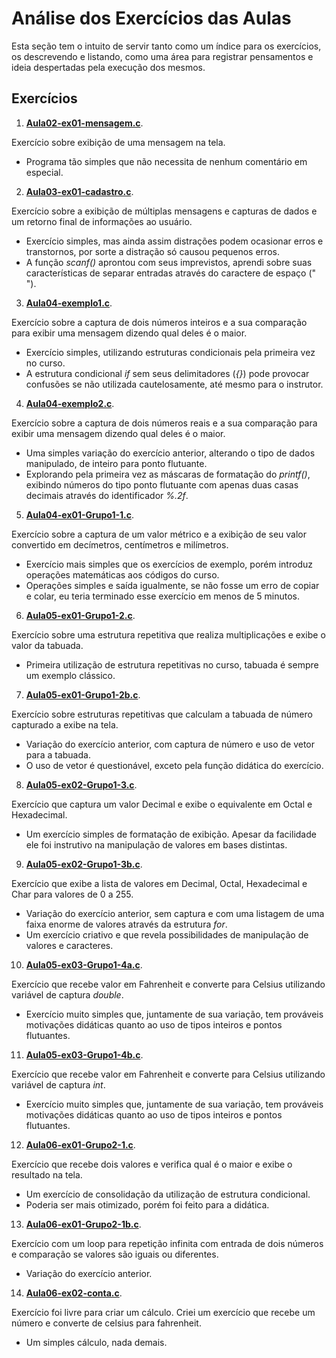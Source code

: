 # Análise dos Exercícios das Aulas

Esta seção tem o intuito de servir tanto como um índice para os exercícios, os descrevendo e listando, como uma área para registrar pensamentos e ideia despertadas pela execução dos mesmos.

## Exercícios

1. [**Aula02-ex01-mensagem.c**](Aula02-ex01-mensagem.c).

Exercício sobre exibição de uma mensagem na tela.
- Programa tão simples que não necessita de nenhum comentário em especial.

2. [**Aula03-ex01-cadastro.c**](Aula03-ex01-cadastro.c).

Exercício sobre a exibição de múltiplas mensagens e capturas de dados e um retorno final de informações ao usuário.
- Exercício simples, mas ainda assim distrações podem ocasionar erros e transtornos, por sorte a distração só causou pequenos erros.
- A função _scanf()_ aprontou com seus imprevistos, aprendi sobre suas características de separar entradas através do caractere de espaço (" ").

3. [**Aula04-exemplo1.c**](Aula04-exemplo1.c).

Exercício sobre a captura de dois números inteiros e a sua comparação para exibir uma mensagem dizendo qual deles é o maior.
- Exercício simples, utilizando estruturas condicionais pela primeira vez no curso.
- A estrutura condicional _if_ sem seus delimitadores (_{}_) pode provocar confusões se não utilizada cautelosamente, até mesmo para o instrutor.

4. [**Aula04-exemplo2.c**](Aula04-exemplo2.c).

Exercício sobre a captura de dois números reais e a sua comparação para exibir uma mensagem dizendo qual deles é o maior.
- Uma simples variação do exercício anterior, alterando o tipo de dados manipulado, de inteiro para ponto flutuante.
- Explorando pela primeira vez as máscaras de formatação do _printf()_, exibindo números do tipo ponto flutuante com apenas duas casas decimais através do identificador _%.2f_.

5. [**Aula04-ex01-Grupo1-1.c**](Aula04-ex01-Grupo1-1.c).

Exercício sobre a captura de um valor métrico e a exibição de seu valor convertido em decímetros, centímetros e milímetros.
- Exercício mais simples que os exercícios de exemplo, porém introduz operações matemáticas aos códigos do curso.
- Operações simples e saída igualmente, se não fosse um erro de copiar e colar, eu teria terminado esse exercício em menos de 5 minutos.

6. [**Aula05-ex01-Grupo1-2.c**](Aula05-ex01-Grupo1-2.c).

Exercício sobre uma estrutura repetitiva que realiza multiplicações e exibe o valor da tabuada.
- Primeira utilização de estrutura repetitivas no curso, tabuada é sempre um exemplo clássico.

7. [**Aula05-ex01-Grupo1-2b.c**](Aula05-ex01-Grupo1-2b.c).

Exercício sobre estruturas repetitivas que calculam a tabuada de número capturado a exibe na tela.
- Variação do exercício anterior, com captura de número e uso de vetor para a tabuada.
- O uso de vetor é questionável, exceto pela função didática do exercício.

8. [**Aula05-ex02-Grupo1-3.c**](Aula05-ex02-Grupo1-3.c).

Exercício que captura um valor Decimal e exibe o equivalente em Octal e Hexadecimal.
- Um exercício simples de formatação de exibição. Apesar da facilidade ele foi instrutivo na manipulação de valores em bases distintas.

9. [**Aula05-ex02-Grupo1-3b.c**](Aula05-ex02-Grupo1-3b.c).

Exercício que exibe a lista de valores em Decimal, Octal, Hexadecimal e Char para valores de 0 a 255.
- Variação do exercício anterior, sem captura e com uma listagem de uma faixa enorme de valores através da estrutura _for_.
- Um exercício criativo e que revela possibilidades de manipulação de valores e caracteres.

10. [**Aula05-ex03-Grupo1-4a.c**](Aula05-ex03-Grupo1-4a.c).

Exercício que recebe valor em Fahrenheit e converte para Celsius utilizando variável de captura _double_.
- Exercício muito simples que, juntamente de sua variação, tem prováveis motivações didáticas quanto ao uso de tipos inteiros e pontos flutuantes.

11. [**Aula05-ex03-Grupo1-4b.c**](Aula05-ex03-Grupo1-4b.c).

Exercício que recebe valor em Fahrenheit e converte para Celsius utilizando variável de captura _int_.
- Exercício muito simples que, juntamente de sua variação, tem prováveis motivações didáticas quanto ao uso de tipos inteiros e pontos flutuantes.

12. [**Aula06-ex01-Grupo2-1.c**](Aula06-ex01-Grupo2-1.c).

Exercício que recebe dois valores e verifica qual é o maior e exibe o resultado na tela.
- Um exercício de consolidação da utilização de estrutura condicional.
- Poderia ser mais otimizado, porém foi feito para a didática.

13. [**Aula06-ex01-Grupo2-1b.c**](Aula06-ex01-Grupo2-1b.c).

Exercício com um loop para repetição infinita com entrada de dois números e comparação se valores são iguais ou diferentes.
- Variação do exercício anterior.

14. [**Aula06-ex02-conta.c**](Aula06-ex02-conta.c).

Exercício foi livre para criar um cálculo. Criei um exercício que recebe um número e converte de celsius para fahrenheit.
- Um simples cálculo, nada demais.